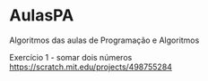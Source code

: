 # AulasPA
Algoritmos das aulas de Programação e Algoritmos

Exercício 1 - somar dois números https://scratch.mit.edu/projects/498755284
